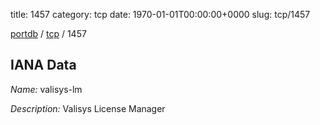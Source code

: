 title: 1457
category: tcp
date: 1970-01-01T00:00:00+0000
slug: tcp/1457

[portdb](/) / [tcp](/category/tcp.html) / 1457


## IANA Data

_Name:_ valisys-lm

_Description:_ Valisys License Manager

